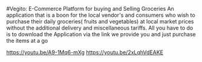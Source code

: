 #Vegito: E-Commerce Platform for buying and Selling Groceries
An application that is a boon for the local vendor's and consumers who wish to purchase their daily groceries( fruits and vegetables) at local market prices without the additional delivery and miscellaneous tariffs. All you have to do is to download the Application via the link we provide you and just purchase the items at a go

https://youtu.be/A9-1Mq6-mXg
https://youtu.be/2xLqhVdEAKE
